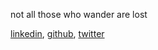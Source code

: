 not all those who wander are lost


[linkedin](https://www.linkedin.com/in/thomasmerkle/ "LinkedIn"), [github](https://github.com/tommerkle1 "Github"), [twitter](https://twitter.com/tommerkle "Twitter")
